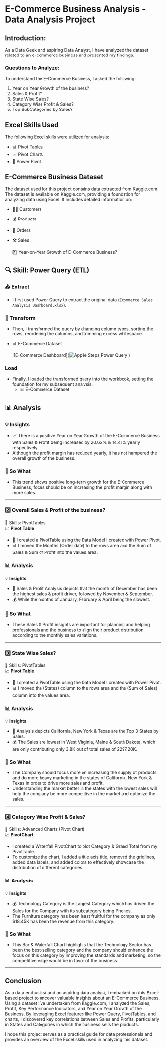 # E-Commerce Business Analysis - Data Analysis Project

## Introduction:

As a Data Geek and aspiring Data Analyst, I have analyzed the dataset related to an e-commerce business and presented my findings.

### Questions to Analyze:
To understand the E-Commerce Business, I asked the following:
1. Year on Year Growth of the business?
2. Sales & Profit?
3. State Wise Sales?
4. Category Wise Profit & Sales?
5. Top SubCategories by Sales?

## Excel Skills Used
The following Excel skills were utilized for analysis:
- 📊 Pivot Tables
- 📈 Pivot Charts
- 💪 Power Pivot

## E-Commerce Business Dataset
The dataset used for this project contains data extracted from Kaggle.com. The dataset is available on Kaggle.com, providing a foundation for analyzing data using Excel.
It includes detailed information on:
- 👨‍💼 Customers
- 💰 Products
- 📍 Orders
- 🛠️ Sales

  
  1️⃣ Year-on-Year Growth of E-Commerce Business?

## 🔍 Skill: Power Query (ETL)

### 📥 Extract
- I first used Power Query to extract the original data (`Ecommerce Sales Analysis Dashboard.xlsx`).

### 🔄 Transform
- Then, I transformed the query by changing column types, sorting the rows, reordering the columns, and trimming excess whitespace.
- 📊 E-Commerce Dataset

  ![E-Commerce Dashboard](![Applie Steps Power Query](https://github.com/user-attachments/assets/06d3f8b5-9bee-4614-aeb6-593f0d8b8f2a)
)


### Load
- Finally, I loaded the transformed query into the workbook, setting the foundation for my subsequent analysis.
  - 📊 E-Commerce Dataset

## 📊 Analysis

### 💡 Insights
- 📈 There is a positive Year on Year Growth of the E-Commerce Business with Sales & Profit being increased by 20.62% & 14.41% yearly respectively.
- Although the profit margin has reduced yearly, it has not hampered the overall growth of the business.

### 🤔 So What
- This trend shows positive long-term growth for the E-Commerce Business, focus should be on increasing the profit margin along with more sales.

---

### 2️⃣ Overall Sales & Profit of the business?

🧮 Skills: PivotTables  
📈 **Pivot Table**
- 🔢 I created a PivotTable using the Data Model I created with Power Pivot.
- 📊 I moved the Months (Order date) to the rows area and the Sum of Sales & Sum of Profit into the values area.

### 📊 Analysis

💡 **Insights**
- 💼 Sales & Profit Analysis depicts that the month of December has been the highest sales & profit driver, followed by November & September.
- 💰 While the months of January, February & April being the slowest.

### 🤔 So What
- These Sales & Profit insights are important for planning and helping professionals and the business to align their product distribution according to the monthly sales variations.

---

### 3️⃣ State Wise Sales?

🧮 Skills: PivotTables  
📈 **Pivot Table**
- 🔢 I created a PivotTable using the Data Model I created with Power Pivot.
- 📊 I moved the (States) column to the rows area and the (Sum of Sales) column into the values area.

### 📊 Analysis

💡 **Insights**
- 💼 Analysis depicts California, New York & Texas are the Top 3 States by Sales.
- 💰 The Sales are lowest in West Virginia, Maine & South Dakota, which are only contributing only 3.8K out of total sales of 2297.20K.

### 🤔 So What
- The Company should focus more on increasing the supply of products and do more heavy marketing in the states of California, New York & Texas in order to drive more sales and profit.
- Understanding the market better in the states with the lowest sales will help the company be more competitive in the market and optimize the sales.

---

### 4️⃣ Category Wise Profit & Sales?

🧮 Skills: Advanced Charts (Pivot Chart)  
📈 **PivotChart**
- I created a Waterfall PivotChart to plot Category & Grand Total from my PivotTable.
- To customize the chart, I added a title axis title, removed the gridlines, added data labels, and added colors to effectively showcase the distribution of different categories.

### 📊 Analysis

💡 **Insights**
- 💰 Technology Category is the Largest Category which has driven the Sales for the Company with its subcategory being Phones.
- The Furniture category has been least fruitful for the company as only $18.45K has been the revenue from this category.

### 🤔 So What
- This Bar & Waterfall Chart highlights that the Technology Sector has been the best-selling category and the company should enhance the focus on this category by improving the standards and marketing, so the competitive edge would be in favor of the business.

---

## Conclusion
As a data enthusiast and an aspiring data analyst, I embarked on this Excel-based project to uncover valuable insights about an E-Commerce Business. Using a dataset I’ve undertaken from Kaggle.com, I analyzed the Sales, Profit, Key Performance Indicators, and Year on Year Growth of the Business. By leveraging Excel features like Power Query, PivotTables, and charts, I discovered key correlations between Sales and Profits, particularly in States and Categories in which the business sells the products.

I hope this project serves as a practical guide for data professionals and provides an overview of the Excel skills used in analyzing this dataset.
